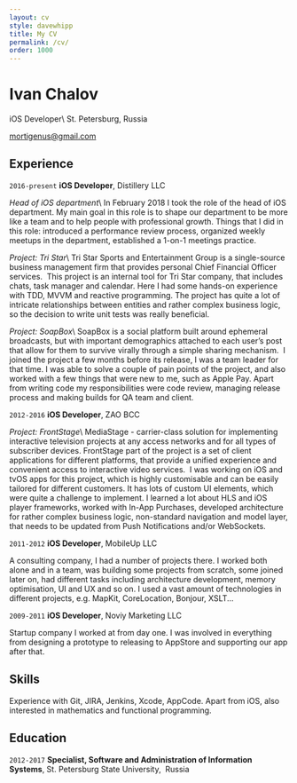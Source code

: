 ```yaml
---
layout: cv
style: davewhipp 
title: My CV
permalink: /cv/
order: 1000
---
```

# Ivan Chalov
iOS Developer\\
St. Petersburg, Russia

<div id="webaddress">
<a href="mailto:mortigenus@gmail.com">mortigenus@gmail.com</a>
</div>

## Experience

`2016-present`
__iOS Developer__, Distillery LLC


_Head of iOS department_\\
In February 2018 I took the role of the head of iOS department. My main goal in this role is to shape our department to be more like a team and to help people with professional growth. Things that I did in this role: introduced a performance review process, organized weekly meetups in the department, established a 1-on-1 meetings practice.

_Project: Tri Star_\\
Tri Star Sports and Entertainment Group is a single-source business management firm that provides personal Chief Financial Officer services. 
This project is an internal tool for Tri Star company, that includes chats, task manager and calendar. Here I had some hands-on experience with TDD, MVVM and reactive programming. The project has quite a lot of intricate relationships between entities and rather complex business logic, so the decision to write unit tests was really beneficial.

_Project: SoapBox_\\
SoapBox is a social platform built around ephemeral broadcasts, but with important demographics attached to each user’s post that allow for them to survive virally through a simple sharing mechanism. 
I joined the project a few months before its release, I was a team leader for that time. I was able to solve a couple of pain points of the project, and also worked with a few things that were new to me, such as Apple Pay. Apart from writing code my responsibilities were code review, managing release process and making builds for QA team and client.


`2012-2016`
__iOS Developer__, ZAO BCC


_Project: FrontStage_\\
MediaStage - carrier-class solution for implementing interactive television projects at any access networks and for all types of subscriber devices. FrontStage part of the project is a set of client applications for different platforms, that provide a unified experience and convenient access to interactive video services. 
I was working on iOS and tvOS apps for this project, which is highly customisable and can be easily tailored for different customers. It has lots of custom UI elements, which were quite a challenge to implement. I learned a lot about HLS and iOS player frameworks, worked with In-App Purchases, developed architecture for rather complex business logic, non-standard navigation and model layer, that needs to be updated from Push Notifications and/or WebSockets.
 

`2011-2012`
__iOS Developer__, MobileUp LLC


A consulting company, I had a number of projects there. I worked both alone and in a team, was building some projects from scratch, some joined later on, had different tasks including architecture development, memory optimisation, UI and UX and so on. I used a vast amount of technologies in different projects, e.g. MapKit, CoreLocation, Bonjour, XSLT...


`2009-2011`
__iOS Developer__, Noviy Marketing LLC


Startup company I worked at from day one. I was involved in everything from designing a prototype to releasing to AppStore and supporting our app after that.

## Skills

Experience with Git, JIRA, Jenkins, Xcode, AppCode.
Apart from iOS, also interested in mathematics and functional programming.

## Education 

`2012-2017`
__Specialist, Software and Administration of Information Systems__, St. Petersburg State University, 
Russia


<!-- Last updated: July 2019 -->

